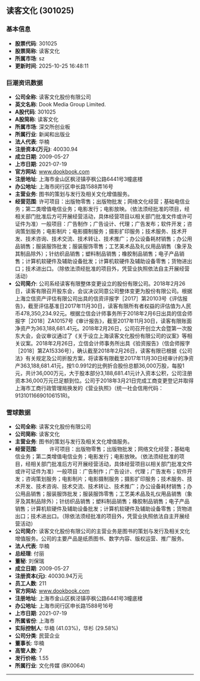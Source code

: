 ## 读客文化 (301025)

### 基本信息

- **股票代码**: 301025
- **股票简称**: 读客文化
- **所属市场**: sz
- **更新时间**: 2025-10-25 16:48:11

### 巨潮资讯数据

- **公司全称**: 读客文化股份有限公司
- **英文名称**: Dook Media Group Limited.
- **A股代码**: 301025
- **A股简称**: 读客文化
- **所属市场**: 深交所创业板
- **所属行业**: 新闻和出版业
- **法人代表**: 华楠
- **注册资本(万元)**: 40030.94
- **成立日期**: 2009-05-27
- **上市日期**: 2021-07-19
- **官方网站**: www.dookbook.com
- **注册地址**: 上海市金山区枫泾镇亭枫公路6441号3幢底楼
- **办公地址**: 上海市闵行区申长路1588弄16号
- **主营业务**: 图书的策划与发行及相关文化增值服务。
- **经营范围**: 许可项目：出版物零售；出版物批发；网络文化经营；基础电信业务；第二类增值电信业务；电影发行；电影放映。（依法须经批准的项目，经相关部门批准后方可开展经营活动，具体经营项目以相关部门批准文件或许可证件为准）一般项目：广告制作；广告设计、代理；广告发布；软件开发；咨询策划服务；电影制片；电影摄制服务；摄影扩印服务；技术服务、技术开发、技术咨询、技术交流、技术转让、技术推广；办公设备耗材销售；办公用品销售；服装服饰批发；服装服饰零售；工艺美术品及礼仪用品销售（象牙及其制品除外）；针纺织品销售；塑料制品销售；橡胶制品销售；电子产品销售；计算机软硬件及辅助设备批发；计算机软硬件及辅助设备零售；货物进出口；技术进出口。（除依法须经批准的项目外，凭营业执照依法自主开展经营活动）
- **公司简介**: 公司系经读客有限整体变更设立的股份有限公司。2018年2月26日，读客有限召开股东会，会议决议同意公司整体变更为股份有限公司。根据上海立信资产评估有限公司出具的信资评报字［2017］第20103号《评估报告》，截至评估基准日2017年11月30日，读客有限所有者权益的评估值为人民币478,350,234.92元。根据立信会计师事务所于2018年2月6日出具的信会师报字［2018］ZA10157号《审计报告》，截至2017年11月30日，读客有限账面净资产为363,188,681.41元。2018年2月26日，公司召开创立大会暨第一次股东大会，会议审议通过了《关于设立上海读客文化股份有限公司的议案》等相关议案。2018年2月26日，立信会计师事务所出具《验资报告》（信会师报字［2018］第ZA15336号），确认截至2018年2月26日，读客有限已根据《公司法》有关规定及公司折股方案，将读客有限截至2017年11月30日经审计的净资产363,188,681.41元，按1:0.9912的比例折合股份总额36,000万股，每股1元，共计36,000万元，大于股本部分3,188,681.41元计入资本公积，公司注册资本36,000万元已足额到位。公司于2018年3月21日完成工商变更登记并取得上海市工商行政管理局换发的《营业执照》（统一社会信用代码：91310116690106151R)。

### 雪球数据

- **公司全称**: 读客文化股份有限公司
- **公司简称**: 读客文化
- **主营业务**: 图书的策划与发行及相关文化增值服务。
- **经营范围**: 　　许可项目：出版物零售；出版物批发；网络文化经营；基础电信业务；第二类增值电信业务；电影发行；电影放映。（依法须经批准的项目，经相关部门批准后方可开展经营活动，具体经营项目以相关部门批准文件或许可证件为准）一般项目：广告制作；广告设计、代理；广告发布；软件开发；咨询策划服务；电影制片；电影摄制服务；摄影扩印服务；技术服务、技术开发、技术咨询、技术交流、技术转让、技术推广；办公设备耗材销售；办公用品销售；服装服饰批发；服装服饰零售；工艺美术品及礼仪用品销售（象牙及其制品除外）；针纺织品销售；塑料制品销售；橡胶制品销售；电子产品销售；计算机软硬件及辅助设备批发；计算机软硬件及辅助设备零售；货物进出口；技术进出口。（除依法须经批准的项目外，凭营业执照依法自主开展经营活动）
- **公司简介**: 读客文化股份有限公司的主营业务是图书的策划与发行及相关文化增值服务。公司的主要产品是纸质图书、数字内容、版权运营、推广服务。
- **法人代表**: 华楠
- **总经理**: 付丽
- **董秘**: 刘保瑞
- **成立日期**: 2009-05-27
- **注册资本(元)**: 40030.94万元
- **员工人数**: 211
- **官方网站**: www.dookbook.com
- **注册地址**: 上海市金山区枫泾镇亭枫公路6441号3幢底楼
- **办公地址**: 上海市闵行区申长路1588号16号
- **上市日期**: 2021-07-19
- **所属省份**: 上海市
- **实际控制人**: 华楠 (41.03%)，华杉 (29.58%)
- **公司分类**: 民营企业
- **董事长**: 华楠
- **高管人数**: 7
- **发行价格**: 1.55
- **所属行业**: 文化传媒 (BK0064)

---